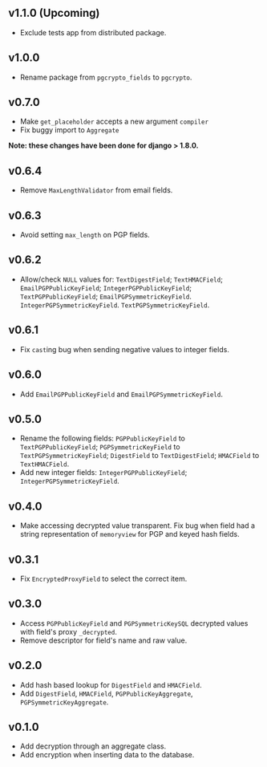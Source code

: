 ## v1.1.0 (Upcoming)

* Exclude tests app from distributed package.

## v1.0.0

* Rename package from `pgcrypto_fields` to `pgcrypto`.

## v0.7.0

* Make `get_placeholder` accepts a new argument `compiler`
* Fix buggy import to `Aggregate`

**Note: these changes have been done for django > 1.8.0.**

## v0.6.4

* Remove `MaxLengthValidator` from email fields.

## v0.6.3

* Avoid setting `max_length` on PGP fields.

## v0.6.2

* Allow/check `NULL` values for:
  `TextDigestField`;
  `TextHMACField`;
  `EmailPGPPublicKeyField`;
  `IntegerPGPPublicKeyField`;
  `TextPGPPublicKeyField`;
  `EmailPGPSymmetricKeyField`.
  `IntegerPGPSymmetricKeyField`.
  `TextPGPSymmetricKeyField`.

## v0.6.1

* Fix `cast`ing bug when sending negative values to integer fields.

## v0.6.0

* Add `EmailPGPPublicKeyField` and `EmailPGPSymmetricKeyField`.

## v0.5.0

* Rename the following fields:
  `PGPPublicKeyField` to `TextPGPPublicKeyField`;
  `PGPSymmetricKeyField` to `TextPGPSymmetricKeyField`;
  `DigestField` to `TextDigestField`;
  `HMACField` to `TextHMACField`.
* Add new integer fields:
  `IntegerPGPPublicKeyField`;
  `IntegerPGPSymmetricKeyField`.

## v0.4.0

* Make accessing decrypted value transparent. Fix bug when field had a string
representation of `memoryview` for PGP and keyed hash fields.

## v0.3.1

* Fix `EncryptedProxyField` to select the correct item.

## v0.3.0

* Access `PGPPublicKeyField`  and `PGPSymmetricKeySQL` decrypted values with
field's proxy `_decrypted`.
* Remove descriptor for field's name and raw value.

## v0.2.0

* Add hash based lookup for `DigestField` and `HMACField`.
* Add `DigestField`, `HMACField`, `PGPPublicKeyAggregate`, `PGPSymmetricKeyAggregate`.

## v0.1.0

* Add decryption through an aggregate class.
* Add encryption when inserting data to the database.
